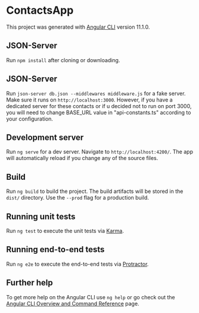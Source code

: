 # ContactsApp

This project was generated with [Angular CLI](https://github.com/angular/angular-cli) version 11.1.0.

## JSON-Server

Run `npm install` after cloning or downloading.

## JSON-Server

Run `json-server db.json --middlewares middleware.js` for a fake server. Make sure it runs on `http://localhost:3000`. However, if you have a dedicated server for these contacts or if u decided not to run on port 3000, you will need to change BASE_URL value in "api-constants.ts" according to your configuration.

## Development server

Run `ng serve` for a dev server. Navigate to `http://localhost:4200/`. The app will automatically reload if you change any of the source files.

## Build

Run `ng build` to build the project. The build artifacts will be stored in the `dist/` directory. Use the `--prod` flag for a production build.

## Running unit tests

Run `ng test` to execute the unit tests via [Karma](https://karma-runner.github.io).

## Running end-to-end tests

Run `ng e2e` to execute the end-to-end tests via [Protractor](http://www.protractortest.org/).

## Further help

To get more help on the Angular CLI use `ng help` or go check out the [Angular CLI Overview and Command Reference](https://angular.io/cli) page.
